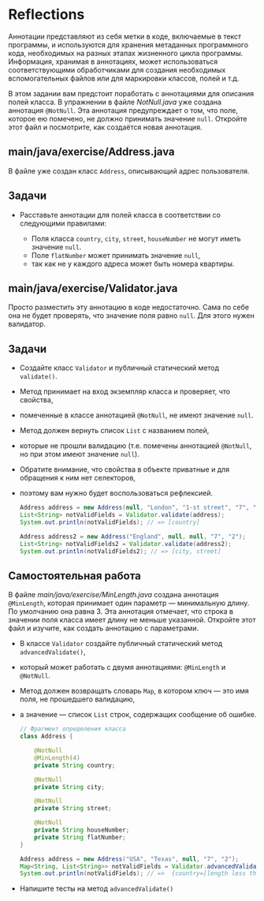 # Reflections

Аннотации представляют из себя метки в коде, включаемые в текст программы, и используются 
для хранения метаданных программного кода, необходимых на разных этапах жизненного цикла программы.
Информация, хранимая в аннотациях, может использоваться соответствующими обработчиками 
для создания необходимых вспомогательных файлов или для маркировки классов, полей и т.д.

В этом задании вам предстоит поработать с аннотациями для описания полей класса. 
В упражнении в файле *NotNull.java* уже создана аннотация `@NotNull`. 
Эта аннотация предупреждает о том, что поле, которое ею помечено, 
не должно принимать значение `null`. Откройте этот файл и посмотрите, как создаётся новая аннотация.

## main/java/exercise/Address.java

В файле уже создан класс `Address`, описывающий адрес пользователя.

## Задачи

* Расставьте аннотации для полей класса в соответствии со следующими правилами:

  * Поля класса `country`, `city`, `street`, `houseNumber` не могут иметь значение `null`.
  * Поле `flatNumber` может принимать значение `null`, 
  * так как не у каждого адреса может быть номера квартиры.

## main/java/exercise/Validator.java

Просто разместить эту аннотацию в коде недостаточно. Сама по себе она не будет проверять, 
что значение поля равно `null`. Для этого нужен валидатор.

## Задачи

* Создайте класс `Validator` и публичный статический метод `validate()`. 
* Метод принимает на вход экземпляр класса и проверяет, что свойства, 
* помеченные в классе аннотацией `@NotNull`, не имеют значение `null`. 
* Метод должен вернуть список `List` с названием полей, 
* которые не прошли валидацию (т.е. помечены аннотацией `@NotNull`, но при этом имеют значение `null`). 
* Обратите внимание, что свойства в объекте приватные и для обращения к ним нет селекторов, 
* поэтому вам нужно будет воспользоваться рефлексией.

  ```java
  Address address = new Address(null, "London", "1-st street", "7", "2");
  List<String> notValidFields = Validator.validate(address);
  System.out.println(notValidFields); // => [country]

  Address address2 = new Address("England", null, null, "7", "2");
  List<String> notValidFields2 = Validator.validate(address2);
  System.out.println(notValidFields2); // => [city, street]
  ```

## Самостоятельная работа

В файле *main/java/exercise/MinLength.java* создана аннотация `@MinLength`, 
которая принимает один параметр — минимальную длину. 
По умолчанию она равна 3. Эта аннотация отмечает, 
что строка в значении поля класса имеет длину не меньше указанной. 
Откройте этот файл и изучите, как создать аннотацию с параметрами.

* В классе `Validator` создайте публичный статический метод `advancedValidate()`, 
* который может работать с двумя аннотациями: `@MinLength` и `@NotNull`. 
* Метод должен возвращать словарь `Map`, в котором ключ — это имя поля, не прошедшего валидацию, 
* а значение — список `List` строк, содержащих сообщение об ошибке.

  ```java
  // Фрагмент определения класса
  class Address {

      @NotNull
      @MinLength(4)
      private String country;

      @NotNull
      private String city;

      @NotNull
      private String street;

      @NotNull
      private String houseNumber;
      private String flatNumber;
  }
  ```

  ```java
  Address address = new Address("USA", "Texas", null, "7", "2");
  Map<String, List<String>> notValidFields = Validator.advancedValidate(address);
  System.out.println(notValidFields); // =>  {country=[length less than 4], street=[can not be null]}
  ```

* Напишите тесты на метод `advancedValidate()`
